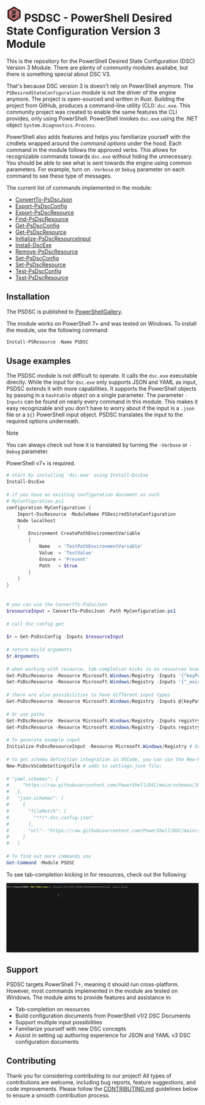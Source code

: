 # ![PSDSCLogo] PSDSC - PowerShell Desired State Configuration Version 3 Module

This is the repository for the PowerShell Desired State Configuration (DSC) Version 3 Module. There are plenty of community modules availabe, but there is something special about DSC V3.

That's because DSC version 3 is doesn't rely on PowerShell anymore. The `PSDesiredStateConfiguration` module is not the driver of the engine anymore. The project is open-sourced and written in Rust. Building the project from GitHub, produces a command-line utility (CLI): `dsc.exe`. This community project was created to enable the same features the CLI provides, only using PowerShell. PowerShell invokes `dsc.exe` using the .NET object `System.Diagnostics.Process`.

PowerShell also adds features and helps you familiarize yourself with the cmdlets wrapped around the _command options_ under the hood. Each command in the module follows the approved verbs. This allows for recognizable commands towards `dsc.exe` without hiding the unnecessary. You should be able to see what is sent towards the engine using common parameters. For example, turn on `-Verbose` or `Debug` parameter on each command to see these type of messages.

The current list of commands implemented in the module:

- [ConvertTo-PsDscJson](./docs/en-US/ConvertTo-PsDscJson.md)
- [Export-PsDscConfig](./docs/en-US/Export-PsDscConfig.md)
- [Export-PsDscResource](./docs/en-US/Export-PsDscResource.md)
- [Find-PsDscResource](./docs/en-US/Find-PsDscResource.md)
- [Get-PsDscConfig](./docs/en-US/Get-PsDscConfig.md)
- [Get-PsDscResource](./docs/en-US/Get-PsDscResource.md)
- [Initialize-PsDscResourceInput](./docs/en-US/Initialize-PsDscResourceInput.md)
- [Install-DscExe](./docs/en-US/Install-DscExe.md)
- [Remove-PsDscResource](./docs/en-US/Remove-PsDscResource.md)
- [Set-PsDscConfig](./docs/en-US/Set-PsDscConfig.md)
- [Set-PsDscResource](./docs/en-US/Set-PsDscResource.md)
- [Test-PsDscConfig](./docs/en-US/Test-PsDscConfig.md)
- [Test-PsDscResource](./docs/en-US/Test-PsDscResource.md)

## Installation

The PSDSC is published to [PowerShellGallery](https://www.powershellgallery.com/packages/PSDSC/).

The module works on PowerShell 7+ and was tested on Windows. To install the module, use the following command:

```powershell
Install-PSResource -Name PSDSC
```

## Usage examples

The PSDSC module is not difficult to operate. It calls the `dsc.exe` executable directly. While the input for `dsc.exe` only supports JSON and YAML as input, PSDSC extends it with more capabilities. It supports the PowerShell objects by passing in a `hashtable` object on a single parameter. The parameter `-Inputs` can be found on nearly every command in this module. This makes it easy recognizable and you don't have to worry about if the input is a `.json` file or a `${}` PowerShell input object. PSDSC translates the input to the required options underneath.

> [!NOTE]
>
> You can always check out how it is translated by turning the `-Verbose` or `-Debug` parameter.

PowerShell v7+ is required.

```powershell
# start by installing 'dsc.exe' using Install-DscExe
Install-DscExe

# if you have an existing configuration document as such
# MyConfiguration.ps1
configuration MyConfiguration {
    Import-DscResource -ModuleName PSDesiredStateConfiguration
    Node localhost
    {
        Environment CreatePathEnvironmentVariable
        {
            Name   = 'TestPathEnvironmentVariable'
            Value  = 'TestValue'
            Ensure = 'Present'
            Path   = $true
        }
    }
}


# you can use the ConvertTo-PsDscJson
$resourceInput = ConvertTo-PsDscJson -Path MyConfiguration.ps1

# call dsc config get

$r = Get-PsDscConfig -Inputs $resourceInput

# return build arguments
$r.Arguments

# when working with resource, tab-completion kicks in on resources known to 'dsc.exe'
Get-PsDscResource -Resource Microsoft.Windows/Registry -Inputs '{"keyPath":"<keyPath>"}' #or
Get-PsDscResource -Resource Microsoft.Windows/Registry -Inputs '{"_exist":"<_exist>","_metadata":"<_metadata>","valueName":"<valueName>","keyPath":"<keyPath>","valueData":"<valueData>"}'

# there are also possibilities to have different input types
Get-PsDscResource -Resource Microsoft.Windows/Registry -Inputs @{keyPath = 'HKCU\MyPath'}

# Or use paths
Get-PsDscResource -Resource Microsoft.Windows/Registry -Inputs registry.example.resource.json
Get-PsDscResource -Resource Microsoft.Windows/Registry -Inputs registry.example.resource.yaml

# To generate example input
Initialize-PsDscResourceInput -Resource Microsoft.Windows/Registry # Or use -RequiredOnly

# to get schema definition integration in VSCode, you can use the New-PsDscVsCodeSettingsFile
New-PsDscVsCodeSettingsFile # adds to settings.json file:

# "yaml.schemas": {
#     "https://raw.githubusercontent.com/PowerShell/DSC/main/schemas/2024/04/bundled/config/document.vscode.json": "**/*.dsc.config.yaml"
#   },
#   "json.schemas": [
#     {
#       "fileMatch": [
#         "**/*.dsc.config.json"
#       ],
#       "url": "https://raw.githubusercontent.com/PowerShell/DSC/main/schemas/2024/04/bundled/config/document.vscode.json"
#     }
#   ]

# To find out more commands use
Get-Command -Module PSDSC
```

To see tab-completion kicking in for resources, check out the following:

![TabCompletionDscResource]

## Support

PSDSC targets PowerShell 7+, meaning it should run cross-platform. However, most commands implemented in the module are tested on Windows. The module aims to provide features and assistance in:

- Tab-completion on resources
- Build configuration documents from PowerShell v1/2 DSC Documents
- Support multiple input possibilities
- Familiarize yourself with new DSC concepts
- Assist in setting up authoring experience for JSON and YAML v3 DSC configuration documents

## Contributing

Thank you for considering contributing to our project! All types of contributions are welcome, including bug reports, feature suggestions, and code improvements. Please follow the [CONTRIBUTING.md](CONTRIBUTING.md) guidelines below to ensure a smooth contribution process.

<!-- References -->
[TabCompletionDscResource]: .images/tab-completion-dsc-resource.gif
[PSDSCLogo]: .images/psdsc_40px.png
